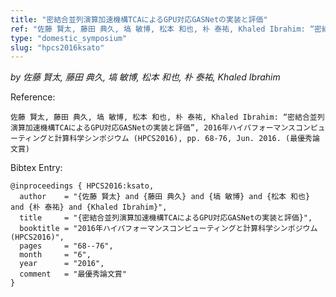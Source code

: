 ```yaml
---
title: "密結合並列演算加速機構TCAによるGPU対応GASNetの実装と評価"
ref: "佐藤 賢太, 藤田 典久, 塙 敏博, 松本 和也, 朴 泰祐, Khaled Ibrahim: “密結合並列演算加速機構TCAによるGPU対応GASNetの実装と評価”, 2016年ハイパフォーマンスコンピューティングと計算科学シンポジウム (HPCS2016), pp. 68-76, Jun. 2016. (最優秀論文賞)"
type: "domestic_symposium"
slug: "hpcs2016ksato"
---
```


_by 佐藤 賢太, 藤田 典久, 塙 敏博, 松本 和也, 朴 泰祐, Khaled Ibrahim_

Reference:

```
佐藤 賢太, 藤田 典久, 塙 敏博, 松本 和也, 朴 泰祐, Khaled Ibrahim: “密結合並列演算加速機構TCAによるGPU対応GASNetの実装と評価”, 2016年ハイパフォーマンスコンピューティングと計算科学シンポジウム (HPCS2016), pp. 68-76, Jun. 2016. (最優秀論文賞)
```

Bibtex Entry:

```
@inproceedings { HPCS2016:ksato,
  author    = "{佐藤 賢太} and {藤田 典久} and {塙 敏博} and {松本 和也} and {朴 泰祐} and {Khaled Ibrahim}",
  title     = "{密結合並列演算加速機構TCAによるGPU対応GASNetの実装と評価}",
  booktitle = "2016年ハイパフォーマンスコンピューティングと計算科学シンポジウム (HPCS2016)",
  pages     = "68--76",
  month     = "6",
  year      = "2016",
  comment   = "最優秀論文賞"
}
```

